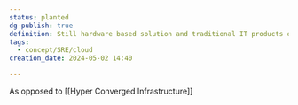 ```yaml
---
status: planted
dg-publish: true
definition: Still hardware based solution and traditional IT products on top of simplified architecture and management
tags:
  - concept/SRE/cloud
creation_date: 2024-05-02 14:40

---
```

As opposed to [[Hyper Converged Infrastructure]]

